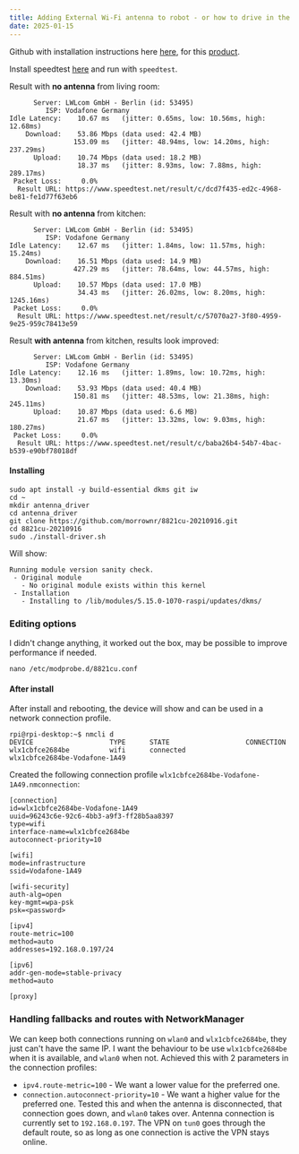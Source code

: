 ```yaml
---
title: Adding External Wi-Fi antenna to robot - or how to drive in the kitchen
date: 2025-01-15
---
```

Github with installation instructions here [here](https://github.com/morrownr/8821cu-20210916), for this [product](https://thepihut.com/products/raspberry-pi-dual-band-5ghz-2-4ghz-usb-wifi-adapter-with-antenna).

Install speedtest [here](https://www.speedtest.net/apps/cli) and run with `speedtest`.

<!--more-->

Result with **no antenna** from living room:
```
      Server: LWLcom GmbH - Berlin (id: 53495)
         ISP: Vodafone Germany
Idle Latency:    10.67 ms   (jitter: 0.65ms, low: 10.56ms, high: 12.68ms)
    Download:    53.86 Mbps (data used: 42.4 MB)
                153.09 ms   (jitter: 48.94ms, low: 14.20ms, high: 237.29ms)
      Upload:    10.74 Mbps (data used: 18.2 MB)
                 18.37 ms   (jitter: 8.93ms, low: 7.88ms, high: 289.17ms)
 Packet Loss:     0.0%
  Result URL: https://www.speedtest.net/result/c/dcd7f435-ed2c-4968-be81-fe1d77f63eb6
```

Result with **no antenna** from kitchen:
```
      Server: LWLcom GmbH - Berlin (id: 53495)
         ISP: Vodafone Germany
Idle Latency:    12.67 ms   (jitter: 1.84ms, low: 11.57ms, high: 15.24ms)
    Download:    16.51 Mbps (data used: 14.9 MB)
                427.29 ms   (jitter: 78.64ms, low: 44.57ms, high: 884.51ms)
      Upload:    10.57 Mbps (data used: 17.0 MB)
                 34.43 ms   (jitter: 26.02ms, low: 8.20ms, high: 1245.16ms)
 Packet Loss:     0.0%
  Result URL: https://www.speedtest.net/result/c/57070a27-3f80-4959-9e25-959c78413e59
```

Result **with antenna** from kitchen, results look improved:
```
      Server: LWLcom GmbH - Berlin (id: 53495)
         ISP: Vodafone Germany
Idle Latency:    12.16 ms   (jitter: 1.89ms, low: 10.72ms, high: 13.30ms)
    Download:    53.93 Mbps (data used: 40.4 MB)
                150.81 ms   (jitter: 48.53ms, low: 21.38ms, high: 245.11ms)
      Upload:    10.87 Mbps (data used: 6.6 MB)
                 21.67 ms   (jitter: 13.32ms, low: 9.03ms, high: 180.27ms)
 Packet Loss:     0.0%
  Result URL: https://www.speedtest.net/result/c/baba26b4-54b7-4bac-b539-e90bf78018df
```
#### Installing
```
sudo apt install -y build-essential dkms git iw
cd ~
mkdir antenna_driver
cd antenna_driver
git clone https://github.com/morrownr/8821cu-20210916.git
cd 8821cu-20210916
sudo ./install-driver.sh
```

Will show:
```
Running module version sanity check.
 - Original module
   - No original module exists within this kernel
 - Installation
   - Installing to /lib/modules/5.15.0-1070-raspi/updates/dkms/
```
### Editing options
I didn't change anything, it worked out the box, may be possible to improve performance if needed.
```
nano /etc/modprobe.d/8821cu.conf
```

#### After install
After install and rebooting, the device will show and can be used in a network connection profile.
```
rpi@rpi-desktop:~$ nmcli d
DEVICE                   TYPE      STATE                   CONNECTION
wlx1cbfce2684be          wifi      connected               wlx1cbfce2684be-Vodafone-1A49
```

Created the following connection profile `wlx1cbfce2684be-Vodafone-1A49.nmconnection`:
```
[connection]
id=wlx1cbfce2684be-Vodafone-1A49
uuid=96243c6e-92c6-4bb3-a9f3-ff28b5aa8397
type=wifi
interface-name=wlx1cbfce2684be
autoconnect-priority=10

[wifi]
mode=infrastructure
ssid=Vodafone-1A49

[wifi-security]
auth-alg=open
key-mgmt=wpa-psk
psk=<password>

[ipv4]
route-metric=100
method=auto
addresses=192.168.0.197/24

[ipv6]
addr-gen-mode=stable-privacy
method=auto

[proxy]
```

### Handling fallbacks and routes with NetworkManager
We can keep both connections running on `wlan0` and `wlx1cbfce2684be`, they just can't have the same IP. I want the behaviour to be use `wlx1cbfce2684be` when it is available, and `wlan0` when not. Achieved this with 2 parameters in the connection profiles:
- `ipv4.route-metric=100` - We want a lower value for the preferred one.
- `connection.autoconnect-priority=10` - We want a higher value for the preferred one.
Tested this and when the antenna is disconnected, that connection goes down, and `wlan0` takes over.
Antenna connection is currently set to `192.168.0.197`.
The VPN on `tun0` goes through the default route, so as long as one connection is active the VPN stays online.